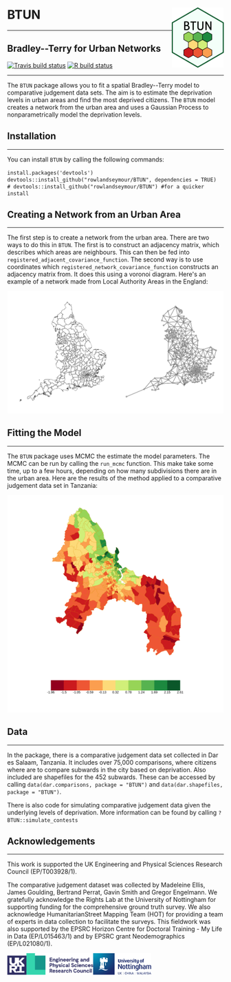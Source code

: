 # BTUN <img src='man/figures/logo.png' align="right" height="140px" />
----
## Bradley--Terry for Urban Networks
<!-- badges: start -->
[![Travis build status](https://travis-ci.com/rowlandseymour/BTUN.svg?branch=master)](https://travis-ci.com/rowlandseymour/BTUN)
[![R build status](https://github.com/rowlandseymour/BTUN/workflows/R-CMD-check/badge.svg)](https://github.com/rowlandseymour/BTUN/actions)
<!-- badges: end -->
----
The `BTUN` package allows you to fit a spatial Bradley--Terry model to  comparative judgement data sets. The aim is to estimate the deprivation levels in urban areas and find the most deprived citizens. The `BTUN` model creates a network from the urban area and uses a Gaussian Process to nonparametrically model the deprivation levels. 

## Installation
----
You can install `BTUN` by calling the following commands:
```{r}
install.packages('devtools')
devtools::install_github("rowlandseymour/BTUN", dependencies = TRUE)
# devtools::install_github("rowlandseymour/BTUN") #for a quicker install
```

## Creating a Network from an Urban Area
----
The first step is to create a network from the urban area. There are two ways to do this in `BTUN`. The first is to construct an adjacency matrix, which describes which areas are neighbours. This can then be fed into `registered_adjacent_covariance_function`. The second way is to use coordinates which `registered_network_covariance_function` constructs an adjacency matrix from. It does this using a voronoi diagram. Here's an example of a network made from Local Authority Areas in the England:

![England Map and Network (BTUN)](man/figures/england_network.png?raw=true)


## Fitting the Model
----
The `BTUN` package uses MCMC the estimate the model parameters. The MCMC can be run by calling the `run_mcmc` function. This make take some time, up to a few hours, depending on how many subdivisions there are in the urban area. Here are the results of the method applied to a comparative judgement data set in Tanzania:

![Deprivation in Dar es Salaam, Tanzania (BTUN)](man/figures/dar_results.png?raw=true)


## Data
----
In the package, there is a comparative judgement data set collected in Dar es Salaam, Tanzania. It includes over 75,000 comparisons, where citizens where are to compare subwards in the city based on deprivation. Also included are shapefiles for the 452 subwards. These can be accessed by calling `data(dar.comparisons, package = "BTUN")` and `data(dar.shapefiles, package = "BTUN")`.

There is also code for simulating comparative judgement data given the underlying levels of deprivation. More information can be found by calling `?BTUN::simulate_contests`

## Acknowledgements
----
This work is supported the UK Engineering and Physical Sciences Research Council (EP/T003928/1).

The comparative judgement dataset was collected by Madeleine Ellis, James Goulding, Bertrand Perrat, Gavin Smith and Gregor Engelmann. We gratefully acknowledge the Rights Lab at the University of Nottingham for supporting funding for the comprehensive ground truth survey. We also acknowledge HumanitarianStreet Mapping Team (HOT) for providing a team of experts in data collection to facilitate the surveys. This fieldwork was also supported by the EPSRC Horizon Centre for Doctoral Training - My Life in Data (EP/L015463/1) and by EPSRC grant Neodemographics (EP/L021080/1).

<img src='man/figures/EPSRC.png' align="left" height="50px" /> <img src='man/figures/uon.png' align="left" height="50px" />
